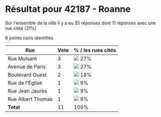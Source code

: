 # Résultat pour 42187 - Roanne

Sur l'ensemble de la ville il y a eu 35 réponses dont 11 réponses avec une rue citée (31%)

6 points noirs identifiés

| Rue | Vote | % / les rues cités|
|-----|------|-------------------|
| Rue Mulsant | 3 | <img src="../../img/bar_27.gif" />&nbsp;27%|
| Avenue de Paris | 3 | <img src="../../img/bar_27.gif" />&nbsp;27%|
| Boulevard Ouest | 2 | <img src="../../img/bar_18.gif" />&nbsp;18%|
| Rue de l'Église | 1 | <img src="../../img/bar_9.gif" />&nbsp;9%|
| Rue Jean Jaurès | 1 | <img src="../../img/bar_9.gif" />&nbsp;9%|
| Rue Albert Thomas | 1 | <img src="../../img/bar_9.gif" />&nbsp;9%|
| **Total** | 11 | 100%|
